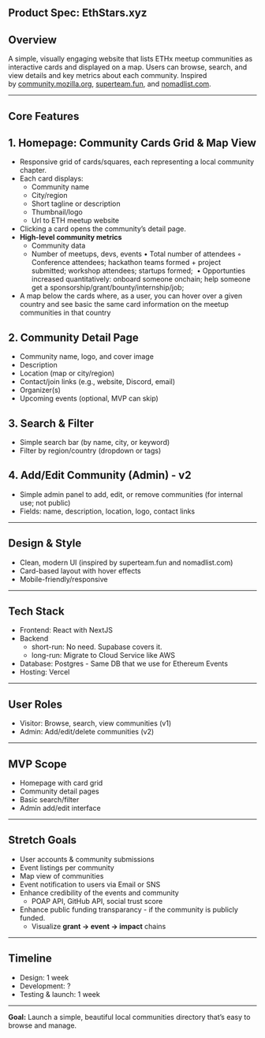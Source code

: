 ## Product Spec: EthStars.xyz

## Overview

A simple, visually engaging website that lists ETHx meetup communities as interactive cards and displayed on a map. Users can browse, search, and view details and key metrics about each community. Inspired by [community.mozilla.org](https://community.mozilla.org/en/), [superteam.fun](https://superteam.fun/), and [nomadlist.com](https://nomadlist.com/).

---

## Core Features

## 1. Homepage: Community Cards Grid & Map View

- Responsive grid of cards/squares, each representing a local community chapter.
- Each card displays:
  - Community name
  - City/region
  - Short tagline or description
  - Thumbnail/logo
  - Url to ETH meetup website
- Clicking a card opens the community’s detail page.
- **High-level community metrics**
  - Community data
  - Number of meetups, devs, events
    • Total number of attendees
    ◦ Conference attendees; hackathon teams formed + project submitted; workshop attendees; startups formed; 
    • Opportunties increased quantitatively: onboard someone onchain; help someone get a sponsorship/grant/bounty/internship/job;
- A map below the cards where, as a user, you can hover over a given country and see basic the same card information on the meetup communities in that country

## 2. Community Detail Page

- Community name, logo, and cover image
- Description
- Location (map or city/region)
- Contact/join links (e.g., website, Discord, email)
- Organizer(s)
- Upcoming events (optional, MVP can skip)

## 3. Search & Filter

- Simple search bar (by name, city, or keyword)
- Filter by region/country (dropdown or tags)

## 4. Add/Edit Community (Admin) - v2

- Simple admin panel to add, edit, or remove communities (for internal use; not public)
- Fields: name, description, location, logo, contact links

---

## Design & Style

- Clean, modern UI (inspired by superteam.fun and nomadlist.com)
- Card-based layout with hover effects
- Mobile-friendly/responsive

---

## Tech Stack

- Frontend: React with NextJS
- Backend
  - short-run: No need. Supabase covers it.
  - long-run: Migrate to Cloud Service like AWS
- Database: Postgres - Same DB that we use for Ethereum Events
- Hosting: Vercel

---

## User Roles

- Visitor: Browse, search, view communities (v1)
- Admin: Add/edit/delete communities (v2)

---

## MVP Scope

- Homepage with card grid
- Community detail pages
- Basic search/filter
- Admin add/edit interface

---

## Stretch Goals

- User accounts & community submissions
- Event listings per community
- Map view of communities
- Event notification to users via Email or SNS
- Enhance credibility of the events and community
  - POAP API, GitHub API, social trust score
- Enhance public funding transparancy - if the community is publicly funded.
  - Visualize **grant → event → impact** chains

---

## Timeline

- Design: 1 week
- Development: ?
- Testing & launch: 1 week

---

**Goal:** Launch a simple, beautiful local communities directory that’s easy to browse and manage.

